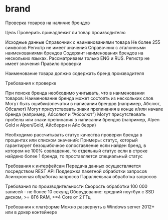 # brand

Проверка товаров на наличие брендов

Цель
    Проверить принадлежит ли товар производителю

Исходные данные
    Справочник с наименованиями товара
        Не более 255 символов
        Регистр не имеет значения
    Справочник с эталонными наименованиями брендов
        Содержит наименования брендов на нескольких языках. 
        Рассматриваем только ENG и RUS.
        Регистр не имеет значения
        Правило проверки

Наименование товара должно содержать бренд производителя

Требования к проверке

При поиске бренда необходимо учитывать, что в наименовании товаров:
    Наименование бренда может состоять из нескольких слов
    Могут быть ошибки/опечатки в написании брендов 
    (например, Абслют, Обсалют)
    Могут присутствовать знаки препинания в конце и/или начале бренда 
    (например, Абсолют и “Абсолют”)
    Могут присутствовать пробелы или знаки препинания в написании брендов
    (например, Alpen Gold и Alpen/Gold, Айсберри и Айс берри)

Необходимо рассчитывать статус качества проверки бренда в процентах или списком значений:
    Примеры:
        статус, который гарантирует безошибочное сопоставление
        если найден бренд, в котором не 100% совпадение, то отдельный статус
        если в строке найдено более 1 бренда, то проставляется специальный статус

Требования к интерфейсам
    Передача данных осуществляется посредством REST API
    Поддержка пакетной обработки запросов
    Асинхронная обработка запросов
    Параллельная обработка запросов

Требования по производительности
    Скорость обработки 100 000 записей - не более 10 секунд
    Оборудование: средний ноутбук с SSD диском, >= 8Гб RAM, >=4 Core от 2 ГГц

Требования к платформе
    Можно развернуть в Windows server 2012+ или в докер контейнере